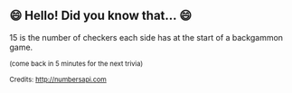 ## 😄 Hello! Did you know that... 😄
15 is the number of checkers each side has at the start of a backgammon game.

<sup>(come back in 5 minutes for the next trivia)</sup>


<sup>Credits: http://numbersapi.com</sup>

